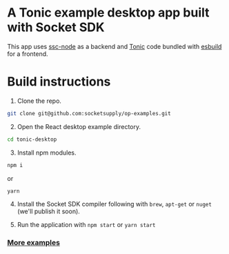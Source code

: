 # A Tonic example desktop app built with Socket SDK

This app uses [ssc-node](https://github.com/socketsupply/ssc-node) as a backend and [Tonic](https://tonicframework.dev) code bundled with [esbuild](https://esbuild.github.io) for a frontend.

# Build instructions

1. Clone the repo.
```bash
git clone git@github.com:socketsupply/op-examples.git
```
2. Open the React desktop example directory.
```bash
cd tonic-desktop
```
3. Install npm modules.
```bash
npm i
```
or
```bash
yarn
```
4. Install the Socket SDK compiler following with `brew`, `apt-get` or `nuget` (we'll publish it soon).

5. Run the application with `npm start` or `yarn start`

### [More examples](../README.md)
